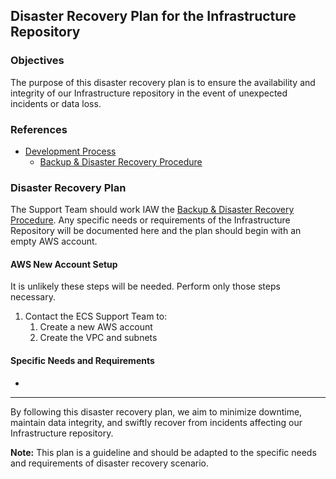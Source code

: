 ## Disaster Recovery Plan for the Infrastructure Repository

### Objectives
The purpose of this disaster recovery plan is to ensure the availability and integrity of our Infrastructure repository in the event of unexpected incidents or data loss.

### References
- [Development Process](https://securedatacommons.atlassian.net/wiki/spaces/DO/pages/1332379871)
  - [Backup & Disaster Recovery Procedure](https://securedatacommons.atlassian.net/wiki/spaces/DO/pages/2418802821)

### Disaster Recovery Plan
The Support Team should work IAW the [Backup & Disaster Recovery Procedure](https://securedatacommons.atlassian.net/wiki/spaces/DO/pages/2418802821). Any specific needs or requirements of the Infrastructure Repository will be documented here and the plan should begin with an empty AWS account.

#### AWS New Account Setup
It is unlikely these steps will be needed. Perform only those steps necessary.
1. Contact the ECS Support Team to:
   1. Create a new AWS account
   1. Create the VPC and subnets

#### Specific Needs and Requirements
- 

---

By following this disaster recovery plan, we aim to minimize downtime, maintain data integrity, and swiftly recover from incidents affecting our Infrastructure repository.

**Note:** This plan is a guideline and should be adapted to the specific needs and requirements of disaster recovery scenario.

